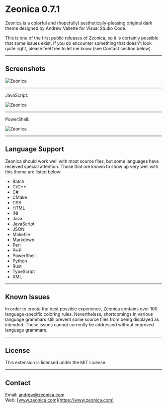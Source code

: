 # Zeonica 0.7.1

Zeonica is a colorful and (hopefully) aesthetically-pleasing original dark theme designed by Andrew Vallette for Visual Studio Code.

This is one of the first public releases of Zeonica, so it is certainly possible that some issues exist. If you do encounter something that doesn't look quite right, please feel free to let me know (see Contact section below).

---

## Screenshots

![Zeonica](https://zeonicacom.files.wordpress.com/2018/08/zeonica_9502.png "Zeonica")

---

JavaScript:

![Zeonica](https://zeonicacom.files.wordpress.com/2018/08/zeonica_javascript_8401.png "Zeonica (JavaScript)")

---

PowerShell:

![Zeonica](https://zeonicacom.files.wordpress.com/2018/08/zeonica_powershell_8401.png "Zeonica (PowerShell)")

---

## Language Support

Zeonica should work well with most source files, but some languages have received special attention. Those that are known to show up very well with this theme are listed below:

* Batch
* C/C++
* C#
* CMake
* CSS
* HTML
* INI
* Java
* JavaScript
* JSON
* Makefile
* Markdown
* Perl
* PHP
* PowerShell
* Python
* Rust
* TypeScript
* XML

---

## Known Issues

In order to create the best possible experience, Zeonica contains over 100 language-specific coloring rules. Nevertheless, shortcomings in various language grammars still prevent some source files from being displayed as intended. These issues cannot currently be addressed without improved language grammars.

---

## License

This extension is licensed under the MIT License.

---

## Contact

Email: andrew@zeonica.com<br>
Web: [www.zeonica.com](https://www.zeonica.com)<br>
